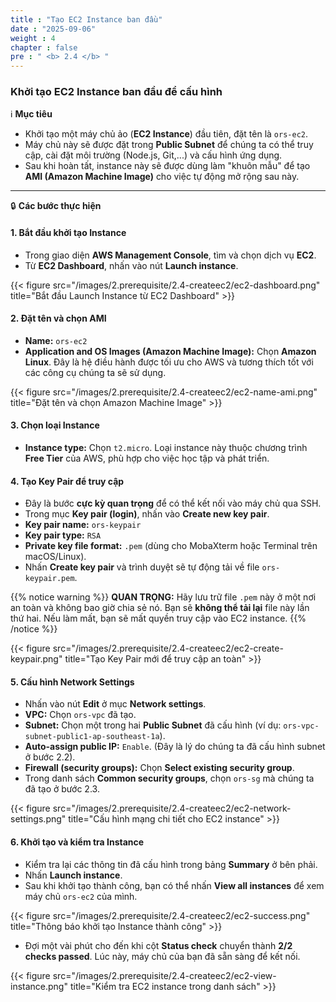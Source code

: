 ```yaml
---
title : "Tạo EC2 Instance ban đầu"
date : "2025-09-06"
weight : 4
chapter : false
pre : " <b> 2.4 </b> "
---
```


### Khởi tạo EC2 Instance ban đầu để cấu hình

ℹ️ **Mục tiêu**

*   Khởi tạo một máy chủ ảo (**EC2 Instance**) đầu tiên, đặt tên là `ors-ec2`.
*   Máy chủ này sẽ được đặt trong **Public Subnet** để chúng ta có thể truy cập, cài đặt môi trường (Node.js, Git,...) và cấu hình ứng dụng.
*   Sau khi hoàn tất, instance này sẽ được dùng làm "khuôn mẫu" để tạo **AMI (Amazon Machine Image)** cho việc tự động mở rộng sau này.

---

🔒 **Các bước thực hiện**

#### **1. Bắt đầu khởi tạo Instance**

*   Trong giao diện **AWS Management Console**, tìm và chọn dịch vụ **EC2**.
*   Từ **EC2 Dashboard**, nhấn vào nút **Launch instance**.

{{< figure src="/images/2.prerequisite/2.4-createec2/ec2-dashboard.png" title="Bắt đầu Launch Instance từ EC2 Dashboard" >}}

#### **2. Đặt tên và chọn AMI**

*   **Name:** `ors-ec2`
*   **Application and OS Images (Amazon Machine Image):** Chọn **Amazon Linux**. Đây là hệ điều hành được tối ưu cho AWS và tương thích tốt với các công cụ chúng ta sẽ sử dụng.

{{< figure src="/images/2.prerequisite/2.4-createec2/ec2-name-ami.png" title="Đặt tên và chọn Amazon Machine Image" >}}

#### **3. Chọn loại Instance**

*   **Instance type:** Chọn `t2.micro`. Loại instance này thuộc chương trình **Free Tier** của AWS, phù hợp cho việc học tập và phát triển.

#### **4. Tạo Key Pair để truy cập**

*   Đây là bước **cực kỳ quan trọng** để có thể kết nối vào máy chủ qua SSH.
*   Trong mục **Key pair (login)**, nhấn vào **Create new key pair**.
*   **Key pair name:** `ors-keypair`
*   **Key pair type:** `RSA`
*   **Private key file format:** `.pem` (dùng cho MobaXterm hoặc Terminal trên macOS/Linux).
*   Nhấn **Create key pair** và trình duyệt sẽ tự động tải về file `ors-keypair.pem`.

{{% notice warning %}}
**QUAN TRỌNG:** Hãy lưu trữ file `.pem` này ở một nơi an toàn và không bao giờ chia sẻ nó. Bạn sẽ **không thể tải lại** file này lần thứ hai. Nếu làm mất, bạn sẽ mất quyền truy cập vào EC2 instance.
{{% /notice %}}

{{< figure src="/images/2.prerequisite/2.4-createec2/ec2-create-keypair.png" title="Tạo Key Pair mới để truy cập an toàn" >}}

#### **5. Cấu hình Network Settings**

*   Nhấn vào nút **Edit** ở mục **Network settings**.
*   **VPC:** Chọn `ors-vpc` đã tạo.
*   **Subnet:** Chọn một trong hai **Public Subnet** đã cấu hình (ví dụ: `ors-vpc-subnet-public1-ap-southeast-1a`).
*   **Auto-assign public IP:** `Enable`. (Đây là lý do chúng ta đã cấu hình subnet ở bước 2.2).
*   **Firewall (security groups):** Chọn **Select existing security group**.
*   Trong danh sách **Common security groups**, chọn `ors-sg` mà chúng ta đã tạo ở bước 2.3.

{{< figure src="/images/2.prerequisite/2.4-createec2/ec2-network-settings.png" title="Cấu hình mạng chi tiết cho EC2 instance" >}}

#### **6. Khởi tạo và kiểm tra Instance**

*   Kiểm tra lại các thông tin đã cấu hình trong bảng **Summary** ở bên phải.
*   Nhấn **Launch instance**.
*   Sau khi khởi tạo thành công, bạn có thể nhấn **View all instances** để xem máy chủ `ors-ec2` của mình.

{{< figure src="/images/2.prerequisite/2.4-createec2/ec2-success.png" title="Thông báo khởi tạo Instance thành công" >}}

*   Đợi một vài phút cho đến khi cột **Status check** chuyển thành **2/2 checks passed**. Lúc này, máy chủ của bạn đã sẵn sàng để kết nối.

{{< figure src="/images/2.prerequisite/2.4-createec2/ec2-view-instance.png" title="Kiểm tra EC2 instance trong danh sách" >}}